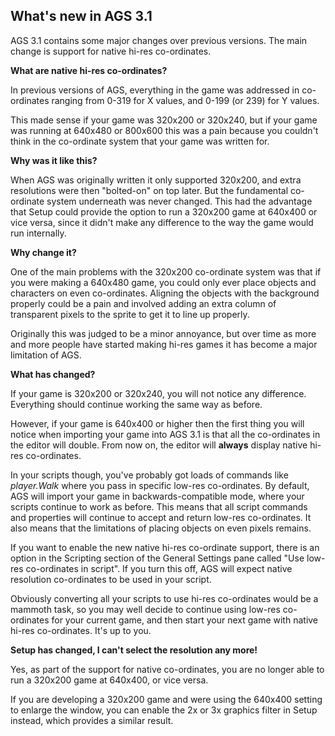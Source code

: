 ## What's new in AGS 3.1

AGS 3.1 contains some major changes over previous versions. The main
change is support for native hi-res co-ordinates.

**What are native hi-res co-ordinates?**

In previous versions of AGS, everything in the game was addressed in
co-ordinates ranging from 0-319 for X values, and 0-199 (or 239) for Y
values.

This made sense if your game was 320x200 or 320x240, but if your game
was running at 640x480 or 800x600 this was a pain because you couldn't
think in the co-ordinate system that your game was written for.

**Why was it like this?**

When AGS was originally written it only supported 320x200, and extra
resolutions were then "bolted-on" on top later. But the fundamental
co-ordinate system underneath was never changed. This had the advantage
that Setup could provide the option to run a 320x200 game at 640x400 or
vice versa, since it didn't make any difference to the way the game
would run internally.

**Why change it?**

One of the main problems with the 320x200 co-ordinate system was that if
you were making a 640x480 game, you could only ever place objects and
characters on even co-ordinates. Aligning the objects with the
background properly could be a pain and involved adding an extra column
of transparent pixels to the sprite to get it to line up properly.

Originally this was judged to be a minor annoyance, but over time as
more and more people have started making hi-res games it has become a
major limitation of AGS.

**What has changed?**

If your game is 320x200 or 320x240, you will not notice any difference.
Everything should continue working the same way as before.

However, if your game is 640x400 or higher then the first thing you will
notice when importing your game into AGS 3.1 is that all the
co-ordinates in the editor will double. From now on, the editor will
**always** display native hi-res co-ordinates.

In your scripts though, you've probably got loads of commands like
*player.Walk* where you pass in specific low-res co-ordinates. By
default, AGS will import your game in backwards-compatible mode, where
your scripts continue to work as before. This means that all script
commands and properties will continue to accept and return low-res
co-ordinates. It also means that the limitations of placing objects on
even pixels remains.

If you want to enable the new native hi-res co-ordinate support, there
is an option in the Scripting section of the General Settings pane
called "Use low-res co-ordinates in script". If you turn this off, AGS
will expect native resolution co-ordinates to be used in your script.

Obviously converting all your scripts to use hi-res co-ordinates would
be a mammoth task, so you may well decide to continue using low-res
co-ordinates for your current game, and then start your next game with
native hi-res co-ordinates. It's up to you.

**Setup has changed, I can't select the resolution any more!**

Yes, as part of the support for native co-ordinates, you are no longer
able to run a 320x200 game at 640x400, or vice versa.

If you are developing a 320x200 game and were using the 640x400 setting
to enlarge the window, you can enable the 2x or 3x graphics filter in
Setup instead, which provides a similar result.
